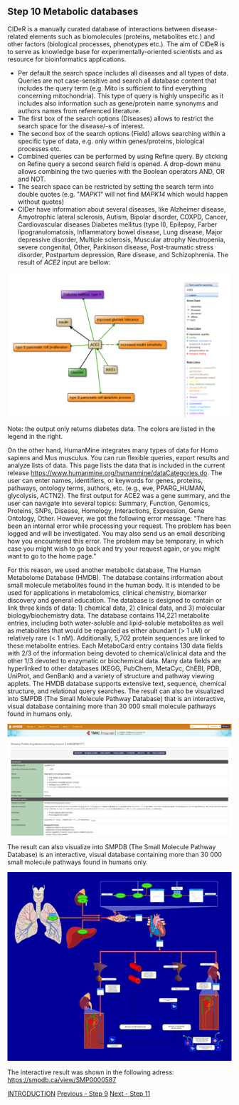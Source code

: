 ## Step 10 Metabolic databases

CIDeR is a manually curated database of interactions between disease-related elements such as biomolecules (proteins, metabolites etc.) and other factors (biological processes, phenotypes etc.). The aim of CIDeR is to serve as knowledge base for experimentally-oriented scientists and as resource for bioinformatics applications.
* Per default the search space includes all diseases and all types of data. Queries are not case-sensitive and search all database content that includes the query term (e.g. Mito is sufficient to find everything concerning mitochondria). This type of query is highly unspecific as it includes also information such as gene/protein name synonyms and authors names from referenced literature.
* The first box of the search options (Diseases) allows to restrict the search space for the disease/-s of interest.
* The second box of the search options (Field) allows searching within a specific type of data, e.g. only within genes/proteins, biological processes etc.
* Combined queries can be performed by using Refine query. By clicking on Refine query a second search field is opened. A drop-down menu allows combining the two queries with the Boolean operators AND, OR and NOT.
* The search space can be restricted by setting the search term into double quotes (e.g. "*MAPK1*" will not find *MAPK14* which would happen without quotes)
* CIDer have information about several diseases, like Alzheimer disease, Amyotrophic lateral sclerosis, Autism, Bipolar disorder, COXPD, Cancer, Cardiovascular diseases
Diabetes mellitus (type II), Epilepsy, Farber lipogranulomatosis, Inflammatory bowel disease, Lung disease, Major depressive disorder, Multiple sclerosis, Muscular atrophy
Neutropenia, severe congenital, Other, Parkinson disease, Post-traumatic stress disorder, Postpartum depression, Rare disease, and Schizophrenia.
The result of *ACE2* input are bellow:

<img src= "./images/CIDER.PNG">

Note: the output only returns diabetes data. The colors are listed in the legend in the right.

On the other hand, HumanMine integrates many types of data for Homo sapiens and Mus musculus. You can run flexible queries, export results and analyze lists of data. This page lists the data that is included in the current release https://www.humanmine.org/humanmine/dataCategories.do. The user can enter names, identifiers, or keywords for genes, proteins, pathways, ontology terms, authors, etc. (e.g., eve, PPARG_HUMAN, glycolysis, ACTN2).
The first output for ACE2 was a gene summary, and the user can navigate into several topics: Summary, Function, Genomics, Proteins, SNPs, Disease, Homology, Interactions, Expression, Gene Ontology, Other. However, we got the following error message: “There has been an internal error while processing your request. The problem has been logged and will be investigated. You may also send us an email describing how you encountered this error. The problem may be temporary, in which case you might wish to go back and try your request again, or you might want to go to the home page.”

For this reason, we used another metabolic database, The Human Metabolome Database (HMDB). The database contains information about small molecule metabolites found in the human body. It is intended to be used for applications in metabolomics, clinical chemistry, biomarker discovery and general education. The database is designed to contain or link three kinds of data: 1) chemical data, 2) clinical data, and 3) molecular biology/biochemistry data. The database contains 114,221 metabolite entries, including both water-soluble and lipid-soluble metabolites as well as metabolites that would be regarded as either abundant (> 1 uM) or relatively rare (< 1 nM). Additionally, 5,702 protein sequences are linked to these metabolite entries. Each MetaboCard entry contains 130 data fields with 2/3 of the information being devoted to chemical/clinical data and the other 1/3 devoted to enzymatic or biochemical data. Many data fields are hyperlinked to other databases (KEGG, PubChem, MetaCyc, ChEBI, PDB, UniProt, and GenBank) and a variety of structure and pathway viewing applets. The HMDB database supports extensive text, sequence, chemical structure, and relational query searches.
The result can also be visualized into SMPDB (The Small Molecule Pathway Database) that is an interactive, visual database containing more than 30 000 small molecule pathways found in humans only.


<img src= "./images/hmdb.PNG">

The result can also visualize into SMPDB (The Small Molecule Pathway Database) is an interactive, visual database containing more than 30 000 small molecule pathways found in humans only.

<img src= "./images/PW000563.png">

The interactive result was shown in the following adress: <https://smpdb.ca/view/SMP0000587>


[INTRODUCTION](./index.md)    [Previous - Step 9](./page9.md)    [Next - Step 11](./page11.md)
